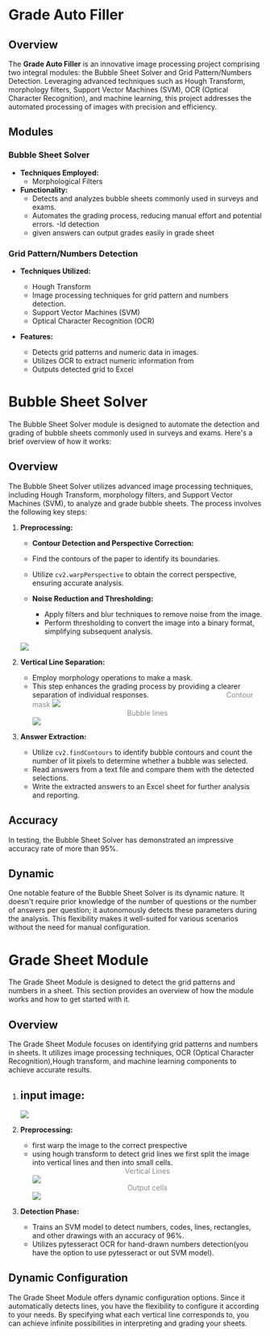 # Grade Auto Filler

## Overview

The **Grade Auto Filler** is an innovative image processing project comprising two integral modules: the Bubble Sheet Solver and Grid Pattern/Numbers Detection. Leveraging advanced techniques such as Hough Transform, morphology filters, Support Vector Machines (SVM), OCR (Optical Character Recognition), and machine learning, this project addresses the automated processing of images with precision and efficiency.

## Modules

### Bubble Sheet Solver

- **Techniques Employed:**
  - Morphological Filters
- **Functionality:**
  - Detects and analyzes bubble sheets commonly used in surveys and exams.
  - Automates the grading process, reducing manual effort and potential errors.
  -Id detection
  - given answers can output grades easily in grade sheet

### Grid Pattern/Numbers Detection

- **Techniques Utilized:**
  - Hough Transform
  - Image processing techniques for grid pattern and numbers detection.
  - Support Vector Machines (SVM)
  - Optical Character Recognition (OCR)

- **Features:**
  - Detects grid patterns and numeric data in images.
  - Utilizes OCR to extract numeric information from 
  - Outputs detected grid to Excel 


# Bubble Sheet Solver

The Bubble Sheet Solver module is designed to automate the detection and grading of bubble sheets commonly used in surveys and exams. Here's a brief overview of how it works:

## Overview

The Bubble Sheet Solver utilizes advanced image processing techniques, including Hough Transform, morphology filters, and Support Vector Machines (SVM), to analyze and grade bubble sheets. The process involves the following key steps:

1. **Preprocessing:**
    - **Contour Detection and Perspective Correction:**
     - Find the contours of the paper to identify its boundaries.
     - Utilize `cv2.warpPerspective` to obtain the correct perspective, ensuring accurate analysis.

   - **Noise Reduction and Thresholding:**
     - Apply filters and blur techniques to remove noise from the image.
     - Perform thresholding to convert the image into a binary format, simplifying subsequent analysis.

   ![](/BubbleSheet/Docs/pre.png)

2. **Vertical Line Separation:**

     - Employ morphology operations to make a mask.
     - This step enhances the grading process by providing a clearer separation of individual responses.
        <span style="opacity: 0.5; text-align: center; padding-left: 150px;">Contour mask</span>
     ![](/BubbleSheet/Docs/mask.png)
    <span style="opacity: 0.5; text-align: center; display: block;"></span>
      <span style="opacity: 0.5; text-align: center; display: block;">Bubble lines</span>
     ![](/BubbleSheet/Docs/lines.png)
3. **Answer Extraction:**
   - Utilize `cv2.findContours` to identify bubble contours and count the number of lit pixels to determine whether a bubble was selected.
   - Read answers from a text file and compare them with the detected selections.
   - Write the extracted answers to an Excel sheet for further analysis and reporting.
## Accuracy

In testing, the Bubble Sheet Solver has demonstrated an impressive accuracy rate of more than 95%.

## Dynamic

One notable feature of the Bubble Sheet Solver is its dynamic nature. It doesn't require prior knowledge of the number of questions or the number of answers per question; it autonomously detects these parameters during the analysis. This flexibility makes it well-suited for various scenarios without the need for manual configuration.

# Grade Sheet Module

The Grade Sheet Module is designed to detect the grid patterns and numbers in a sheet. This section provides an overview of how the module works and how to get started with it.

## Overview

The Grade Sheet Module focuses on identifying grid patterns and numbers in sheets. It utilizes image processing techniques, OCR (Optical Character Recognition),Hough transform, and machine learning components to achieve accurate results.



1. **input image:**
    -   
   ![](/grid/Docs/start.jpg)

2. **Preprocessing:**
    - first warp the image to the correct prespective
    - using hough transform to detect grid lines we first split the image into vertical lines and then into small cells.
    <span style="opacity: 0.5; text-align: center; display: block;">Vertical Lines</span>
   ![](/grid/Docs/split.png)
   <span style="opacity: 0.5; text-align: center; display: block;">Output cells</span>
   ![](/grid/Docs/result.png)


3. **Detection Phase:**
   - Trains an SVM model to detect numbers, codes, lines, rectangles, and other drawings with an accuracy of 96%.
   - Utilizes pytesseract OCR for hand-drawn numbers detection(you have the option to use pytesseract or out SVM model).



## Dynamic Configuration

The Grade Sheet Module offers dynamic configuration options. Since it automatically detects lines, you have the flexibility to configure it according to your needs. By specifying what each vertical line corresponds to, you can achieve infinite possibilities in interpreting and grading your sheets.
